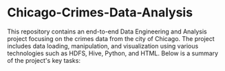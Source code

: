 # Chicago-Crimes-Data-Analysis
This repository contains an end-to-end Data Engineering and Analysis project focusing on the crimes data from the city of Chicago. The project includes data loading, manipulation, and visualization using various technologies such as HDFS, Hive, Python, and HTML. Below is a summary of the project's key tasks:
